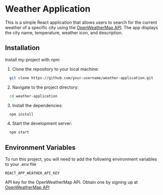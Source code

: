 
# Weather Application

This is a simple React application that allows users to search for the current weather of a specific city using the [OpenWeatherMap API](https://openweathermap.org/api). The app displays the city name, temperature, weather icon, and description.

## Installation

Install my-project with npm

1. Clone the repository to your local machine:

```bash
  git clone https://github.com/your-username/weather-application.git
```

2. Navigate to the project directory:

```bash
  cd weather-application
```

3. Install the dependencies:

```bash
  npm install
```

4. Start the development server:

```bash
  npm start
```

## Environment Variables

To run this project, you will need to add the following environment variables to your .env file

`REACT_APP_WEATHER_API_KEY`

API key for the OpenWeatherMap API. Obtain one by signing up at [OpenWeatherMap API](https://openweathermap.org/api)
